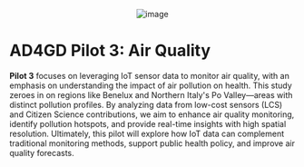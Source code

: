 <p align="center">
<img alt="image" src="https://github.com/user-attachments/assets/4a215329-7835-4d37-aeb6-92141f14b6b5">
</p>


# AD4GD Pilot 3: Air Quality

**Pilot 3** focuses on leveraging IoT sensor data to monitor air quality, with an emphasis on understanding the impact of air pollution on health. This study zeroes in on regions like Benelux and Northern Italy's Po Valley—areas with distinct pollution profiles. By analyzing data from low-cost sensors (LCS) and Citizen Science contributions, we aim to enhance air quality monitoring, identify pollution hotspots, and provide real-time insights with high spatial resolution. Ultimately, this pilot will explore how IoT data can complement traditional monitoring methods, support public health policy, and improve air quality forecasts.
